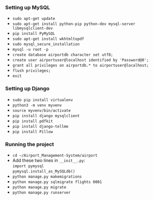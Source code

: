 
### Setting up MySQL

- `sudo apt-get update`
- `sudo apt-get install python-pip python-dev mysql-server libmysqlclient-dev`
- `pip install PyMySQL`
- `sudo apt-get install wkhtmltopdf`
- `sudo mysql_secure_installation`
- `mysql -u root -p`
- `create database airportdb character set utf8;`
- `create user airportuser@localhost identified by 'Password@0';`
- `grant all privileges on airportdb.* to airportuser@localhost;`
- `flush privileges;`
- `exit`


### Setting up Django

- `sudo pip install virtualenv`
- `python3 -m venv myvenv`
- `source myvenv/bin/activate`
- `pip install django mysqlclient`
- `pip install pdfkit`
- `pip install django-tellme`
- `pip install Pillow`

### Running the project

- `cd ~/Airport_Management-System/airport`
- Add these two lines in `__init__.py`:
<br> `import pymysql `
<br> `pymysql.install_as_MySQLdb()`
- `python manage.py makemigrations`
- `python manage.py sqlmigrate flights 0001`
- `python manage.py migrate`
- `python manage.py runserver`


